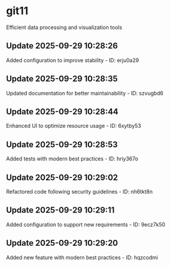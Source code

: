 # git11
Efficient data processing and visualization tools

## Update 2025-09-29 10:28:26
Added configuration to improve stability - ID: erju0a29


## Update 2025-09-29 10:28:35
Updated documentation for better maintainability - ID: szvugbd6


## Update 2025-09-29 10:28:44
Enhanced UI to optimize resource usage - ID: 6xytby53


## Update 2025-09-29 10:28:53
Added tests with modern best practices - ID: hriy367o


## Update 2025-09-29 10:29:02
Refactored code following security guidelines - ID: nh6tkt8n


## Update 2025-09-29 10:29:11
Added configuration to support new requirements - ID: 9ecz7k50


## Update 2025-09-29 10:29:20
Added new feature with modern best practices - ID: hqzcodmi

